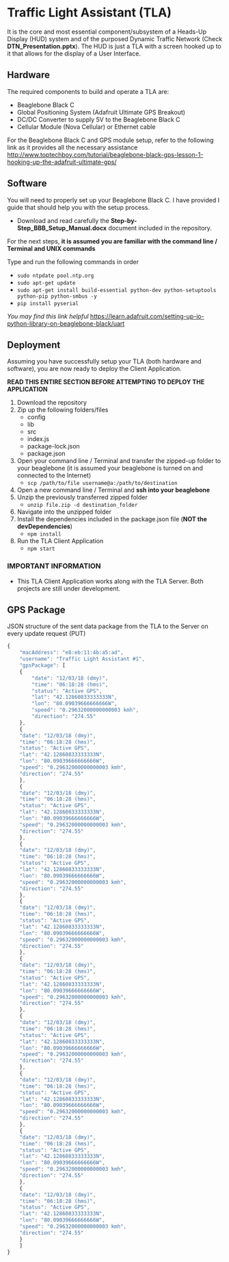# Traffic Light Assistant (TLA)
 It is the core and most essential component/subsystem of a Heads-Up Display (HUD) system and of the purposed Dynamic Traffic Network (Check **DTN_Presentation.pptx**). The HUD is just a TLA with a screen hooked up to it that allows for the display of a User Interface.
 
 ## Hardware
 The required components to build and operate a TLA are:
 
 - Beaglebone Black C
 - Global Positioning System (Adafruit Ultimate GPS Breakout)
 - DC/DC Converter to supply 5V to the Beaglebone Black C
 - Cellular Module (Nova Cellular) or Ethernet cable
 
 For the Beaglebone Black C and GPS module setup, refer to the following link as it provides all the necessary assistance <http://www.toptechboy.com/tutorial/beaglebone-black-gps-lesson-1-hooking-up-the-adafruit-ultimate-gps/>
 
 ## Software
 You will need to properly set up your Beaglebone Black C.
 I have provided I guide that should help you with the setup process.
- Download and read carefully the **Step-by-Step_BBB_Setup_Manual.docx** document included in the repository.

For the next steps, **it is assumed you are familiar with the command line / Terminal and UNIX commands**

Type and run the following commands in order

- `sudo ntpdate pool.ntp.org`
- `sudo apt-get update`
- `sudo apt-get install build-essential python-dev python-setuptools python-pip python-smbus -y`
- `pip install pyserial`

*You may find this link helpful* <https://learn.adafruit.com/setting-up-io-python-library-on-beaglebone-black/uart>


## Deployment
Assuming you have successfully setup your TLA (both hardware and software), you are now ready to deploy the Client Application.

**READ THIS ENTIRE SECTION BEFORE ATTEMPTING TO DEPLOY THE APPLICATION**

1. Download the repository
2. Zip up the following folders/files
    - config
    - lib
    - src
    - index.js
    - package-lock.json
    - package.json
3. Open your command line / Terminal and transfer the zipped-up folder to your beaglebone (it is assumed your beaglebone is turned on and connected to the Internet)
    - `scp /path/to/file username@a:/path/to/destination`
4. Open a new command line / Terminal and **ssh into your beaglebone**
5. Unzip the previously transferred zipped folder
    - `unzip file.zip -d destination_folder`
6. Navigate into the unzipped folder
7. Install the dependencies included in the package.json file (**NOT the devDependencies**)
    - `npm install`
8. Run the TLA Client Application
    - `npm start`

### **IMPORTANT INFORMATION**
- This TLA Client Application works along with the TLA Server. Both projects are still under development.

## GPS Package
JSON structure of the sent data package from the TLA to the Server on every update request (PUT)

```javascript
{
    "macAddress": "e8:eb:11:4b:a5:ad",
    "username": "Traffic Light Assistant #1",
    "gpsPackage": [
    {
        "date": "12/03/18 (dmy)",
        "time": "06:18:28 (hms)",
        "status": "Active GPS",
        "lat": "42.12860833333333N",
        "lon": "80.09039666666666W",
        "speed": "0.29632000000000003 kmh",
        "direction": "274.55"
    },
    {
    "date": "12/03/18 (dmy)",
    "time": "06:18:28 (hms)",
    "status": "Active GPS",
    "lat": "42.12860833333333N",
    "lon": "80.09039666666666W",
    "speed": "0.29632000000000003 kmh",
    "direction": "274.55"
    },
    {
    "date": "12/03/18 (dmy)",
    "time": "06:18:28 (hms)",
    "status": "Active GPS",
    "lat": "42.12860833333333N",
    "lon": "80.09039666666666W",
    "speed": "0.29632000000000003 kmh",
    "direction": "274.55"
    },
    {
    "date": "12/03/18 (dmy)",
    "time": "06:18:28 (hms)",
    "status": "Active GPS",
    "lat": "42.12860833333333N",
    "lon": "80.09039666666666W",
    "speed": "0.29632000000000003 kmh",
    "direction": "274.55"
    },
    {
    "date": "12/03/18 (dmy)",
    "time": "06:18:28 (hms)",
    "status": "Active GPS",
    "lat": "42.12860833333333N",
    "lon": "80.09039666666666W",
    "speed": "0.29632000000000003 kmh",
    "direction": "274.55"
    },
    {
    "date": "12/03/18 (dmy)",
    "time": "06:18:28 (hms)",
    "status": "Active GPS",
    "lat": "42.12860833333333N",
    "lon": "80.09039666666666W",
    "speed": "0.29632000000000003 kmh",
    "direction": "274.55"
    },
    {
    "date": "12/03/18 (dmy)",
    "time": "06:18:28 (hms)",
    "status": "Active GPS",
    "lat": "42.12860833333333N",
    "lon": "80.09039666666666W",
    "speed": "0.29632000000000003 kmh",
    "direction": "274.55"
    },
    {
    "date": "12/03/18 (dmy)",
    "time": "06:18:28 (hms)",
    "status": "Active GPS",
    "lat": "42.12860833333333N",
    "lon": "80.09039666666666W",
    "speed": "0.29632000000000003 kmh",
    "direction": "274.55"
    },
    {
    "date": "12/03/18 (dmy)",
    "time": "06:18:28 (hms)",
    "status": "Active GPS",
    "lat": "42.12860833333333N",
    "lon": "80.09039666666666W",
    "speed": "0.29632000000000003 kmh",
    "direction": "274.55"
    },
    {
    "date": "12/03/18 (dmy)",
    "time": "06:18:28 (hms)",
    "status": "Active GPS",
    "lat": "42.12860833333333N",
    "lon": "80.09039666666666W",
    "speed": "0.29632000000000003 kmh",
    "direction": "274.55"
    }
    ]
}
```
